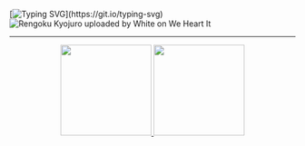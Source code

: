 [![Typing SVG](https://readme-typing-svg.herokuapp.com?font=Titan+One&size=40&pause=1000&color=FF0000&center=true&vCenter=true&width=1000&lines=Bem-Vindo+ao+meu+perfil!)](https://git.io/typing-svg)
![Rengoku Kyojuro uploaded by White on We Heart It](https://user-images.githubusercontent.com/112362301/200620810-af01c0c3-aa86-4b90-a210-a1c63277804c.gif)
<hr>
 <div style="display: inline_flex" align = "center">
  <a href="https://github.com/RayTdC">
   
   <img height="160em" src="https://github-readme-stats-eight-theta.vercel.app/api?username=RayTdC&show_icons=true&theme=dracula&include_all_commits=true&count_private=true"/>
  
<a href="https://git.io/streak-stats">
   <img height="160em" src="https://github-readme-streak-stats.herokuapp.com/?user=RayTdC&true&theme=dracula"/>
 </div>
